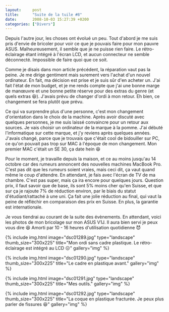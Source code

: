 ```yaml
---
layout:     post
title:      "Suite de la tuile #8"
date:       2008-10-03 15:27:39 +0200
categories: ["Divers"]
---
```


Depuis l'autre jour, les choses ont évolué un peu. Tout d'abord je me suis pris d'envie de bricoler pour voir ce
que je pouvais faire pour mon pauvre ASUS. Malheureusement, il semble que je ne puisse rien faire. Le
rétro-éclairage étant intégré à l'écran LCD, et aucun connecteur ne semble déconnecté. Impossible de faire quoi que
ce soit.

<!--more-->

Comme je disais dans mon article précédent, la réparation vaut pas la peine. Je me dirige gentiment mais surement
vers l'achat d'un nouvel ordinateur. En fait, ma décision est prise et je suis sûr d'en acheter un. J'ai fait
l'état de mon budget, et je me rends compte que j'ai une bonne marge de manœuvre et une bonne petite réserve pour
des extras du genre (et quels extras :laughing:). J'avais prévu de changer d'ordi à mon retour. Eh bien, ce
changement se fera plutôt que prévu.

Ce qui va surprendre plus d'une personne, c'est mon changement d'orientation dans le choix de la machine. Après
avoir discuté avec quelques personnes, je me suis laissé convaincre pour un retour aux sources. Je vais choisir un
ordinateur de la marque à la pomme. J'ai débuté l'informatique sur cette marque, et j'y reviens après quelques
années. J'avais changé, parce que je trouvais que c'était cool de bidouiller sur PC, ce qu'on pouvait pas trop sur
MAC à l'époque de mon changement. Mon premier MAC c'était un SE 30, ça date hein :laughing:

Pour le moment, je travaille depuis la maison, et ce au moins jusqu'au 14 octobre car des rumeurs annoncent des
nouvelles machines MacBook Pro. C'est pas dit que les rumeurs soient vraies, mais ceci dit, ça vaut quand même le
coup d'attendre. En attendant, je fais avec l'écran de TV de ma chambre. C'est pas super, mais ça ira encore pour
quelques jours. Question prix, il faut savoir que de base, ils sont 5% moins cher qu'en Suisse, et que sur ça je
rajoute 7% de réduction environ, par le biais du statut d'étudiant/rattaché à une uni. Ça fait une jolie réduction
au final, qui vaut la peine de réfléchir en comparaison des prix en Suisse. En plus, la garantie est
internationale.

Je vous tiendrai au courant de la suite des évènements. En attendant, voici les photos de mon bricolage sur mon
ASUS V1J. Il aura bien servi je peux vous dire :laughing: Amorti par 10 - 16 heures d'utilisation quotidienne 
:smiling_imp:

<!-- /assets/images/posts/2008-10-03-suite-de-la-tuille-8/dsc01289.jpg -->
{% include img.html
    image="dsc01289.jpg"
    type="landscape"
    thumb_size="300x225"
    title="Mon ordi sans cadre plastique. Le rétro-éclairage est intégré au LCD :confounded:"
    gallery="img"
%}

<!-- /assets/images/posts/2008-10-03-suite-de-la-tuille-8/dsc01290.jpg -->
{% include img.html
    image="dsc01290.jpg"
    type="landscape"
    thumb_size="300x225"
    title="Le cadre en plastique avant."
    gallery="img"
%}

<!-- /assets/images/posts/2008-10-03-suite-de-la-tuille-8/dsc01291.jpg -->
{% include img.html
    image="dsc01291.jpg"
    type="landscape"
    thumb_size="300x225"
    title="Mes outils."
    gallery="img"
%}

<!-- /assets/images/posts/2008-10-03-suite-de-la-tuille-8/dsc01292.jpg -->
{% include img.html
    image="dsc01292.jpg"
    type="landscape"
    thumb_size="300x225"
    title="La coque en plastique fracturée. Je peux plus parler de fissures :laughing:"
    gallery="img"
%}
